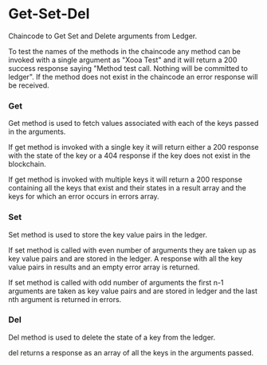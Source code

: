 # Get-Set-Del
Chaincode to Get Set and Delete arguments from Ledger.

To test the names of the methods in the chaincode any method can be invoked with a single argument as "Xooa Test" and it will return a 200 success response saying "Method test call. Nothing will be committed to ledger". If the method does not exist in the chaincode an error response will be received.

### Get
Get method is used to fetch values associated with each of the keys passed in the arguments.

If get method is invoked with a single key it will return either a 200 response with the state of the key or a 404 response if the key does not exist in the blockchain.

If get method is invoked with multiple keys it will return a 200 response containing all the keys that exist and their states in a result array and the keys for which an error occurs in errors array.


### Set
Set method is used to store the key value pairs in the ledger.

If set method is called with even number of arguments they are taken up as key value pairs and are stored in the ledger. A response with all the key value pairs in results and an empty error array is returned.

If set method is called with odd number of arguments the first n-1 arguments are taken as key value pairs and are stored in ledger and the last nth argument is returned in errors.


### Del
Del method is used to delete the state of a key from the ledger.

del returns a response as an array of all the keys in the arguments passed.

